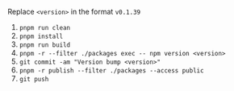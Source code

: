 Replace `<version>` in the format `v0.1.39`

1. `pnpm run clean`
2. `pnpm install`
3. `pnpm run build`
4. `pnpm -r --filter ./packages exec -- npm version <version>`
5. `git commit -am "Version bump <version>"`
6. `pnpm -r publish --filter ./packages --access public`
7. `git push`
